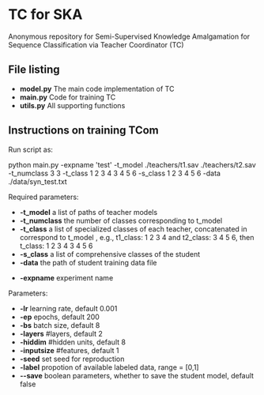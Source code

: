 # TC for SKA
Anonymous repository for Semi-Supervised Knowledge Amalgamation for Sequence Classification via Teacher Coordinator (TC) 

## File listing

+ __model.py__ The main code implementation of TC
+ __main.py__ Code for training TC
+ __utils.py__ All supporting functions

## Instructions on training TCom

Run script as:

  python main.py -expname 'test' -t_model ./teachers/t1.sav ./teachers/t2.sav -t_numclass 3 3 -t_class 1 2 3 4 3 4 5 6 -s_class 1 2 3 4 5 6 -data ./data/syn_test.txt 
  
<!-- data_label ./data/labeled_data.txt -data_unlabel ./data/unlabeled_data.txt -expname 'test'-->
  
Required parameters:

+ __-t_model__ a list of paths of teacher models 
+ __-t_numclass__ the number of classes corresponding to t_model
+ __-t_class__ a list of specialized classes of each teacher, concatenated in correspond to t_model , e.g., t1_class: 1 2 3 4 and t2_class: 3 4 5 6, then t_class: 1 2 3 4 3 4 5 6
+ __-s_class__ a list of comprehensive classes of the student
+ __-data__ the path of student training data file
<!-- + __-data_label__ the student training data file with labels
+ __-data_unlabel__ the student training data file with no label -->
+ __-expname__ experiment name

Parameters:
+ __-lr__ learning rate, default 0.001
+ __-ep__ epochs, default 200
+ __-bs__ batch size, default 8
+ __-layers__ #layers, default 2
+ __-hiddim__ #hidden units, default 8
+ __-inputsize__ #features, default 1
+ __-seed__ set seed for reproduction
+ __-label__ propotion of available labeled data, range = [0,1]
+ __--save__ boolean parameters, whether to save the student model, default false
